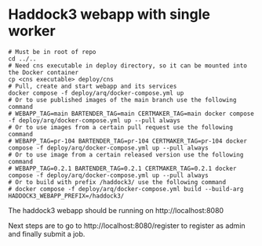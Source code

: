 # Haddock3 webapp with single worker

```shell
# Must be in root of repo
cd ../..
# Need cns executable in deploy directory, so it can be mounted into the Docker container
cp <cns executable> deploy/cns
# Pull, create and start webapp and its services
docker compose -f deploy/arq/docker-compose.yml up
# Or to use published images of the main branch use the following command
# WEBAPP_TAG=main BARTENDER_TAG=main CERTMAKER_TAG=main docker compose -f deploy/arq/docker-compose.yml up --pull always
# Or to use images from a certain pull request use the following command
# WEBAPP_TAG=pr-104 BARTENDER_TAG=pr-104 CERTMAKER_TAG=pr-104 docker compose -f deploy/arq/docker-compose.yml up --pull always
# Or to use image from a certain released version use the following command
# WEBAPP_TAG=0.2.1 BARTENDER_TAG=0.2.1 CERTMAKER_TAG=0.2.1 docker compose -f deploy/arq/docker-compose.yml up --pull always
# Or to build with prefix /haddock3/ use the following command
# docker compose -f deploy/arq/docker-compose.yml build --build-arg HADDOCK3_WEBAPP_PREFIX=/haddock3/
```

The haddock3 webapp should be running on http://localhost:8080

Next steps are to go to http://localhost:8080/register to register as admin and finally submit a job.
